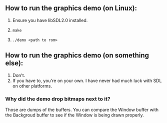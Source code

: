 ## How to run the graphics demo (on Linux):
1. Ensure you have libSDL2.0 installed. 
2.     make
3.     ./demo <path to rom>

## How to run the graphics demo (on something else):
1. Don't.
2. If you have to, you're on your own. I have never had much luck with SDL on other platforms.

### Why did the demo drop bitmaps next to it?
Those are dumps of the buffers. You can compare the Window buffer with the Backgroud buffer to see if the Window is being drawn properly.
